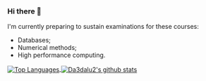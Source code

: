 ### Hi there 👋

<!--
**Da3dalu2/Da3dalu2** is a ✨ _special_ ✨ repository because its `README.md` (this file) appears on your GitHub profile.

Here are some ideas to get you started:

- 🔭 I’m currently working on ...
- 🌱 I’m currently learning ...
- 👯 I’m looking to collaborate on ...
- 🤔 I’m looking for help with ...
- 💬 Ask me about ...
- 📫 How to reach me: ...
- 😄 Pronouns: ...
- ⚡ Fun fact: ...
-->

I'm currently preparing to sustain examinations for these courses:

- Databases;
- Numerical methods;
- High performance computing.

<a href="https://github.com/Da3dalu2">
  <img align="center" src="https://github-readme-stats.vercel.app/api/top-langs/?username=Da3dalu2&layout=compact&hide=kotlin,m,jupyter%20notebook&langs_count=10" alt="Top Languages" />
</a>
<a href="https://github.com/Da3dalu2">
  <img align="center" src="https://github-readme-stats.vercel.app/api?username=Da3dalu2&hide=stars,issues,prs&show_icons=true" alt="Da3dalu2's github stats"/>
</a>

